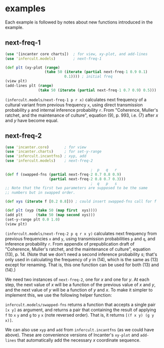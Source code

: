 # examples

Each example is followed by notes about new functions introduced in
the example.

## next-freq-1

```clojure
(use '[incanter core charts])  ; for view, xy-plot, and add-lines
(use 'infercult.models)        ; next-freq-1

(def plt (xy-plot (range) 
                  (take 50 (iterate (partial next-freq-1 0.9 0.1)
                           0.1)))) ; initial freq
(view plt)
(add-lines plt (range)
               (take 50 (iterate (partial next-freq-1 0.7 0.9) 0.5)))

```

`(infercult.models/next-freq-1 p r x)` calculates next frequency of a
cultural variant from previous frequency `x`, using direct
transmission probability `p` and internal inference probability `r`. 
From "Coherence, Muller's ratchet, and the maintenance of culture",
equation (9), p. 993, i.e. (7) after *x* and *y* have become equal.


## next-freq-2

```clojure
(use 'incanter.core)       ; for view
(use 'incanter.charts)     ; for set-y-range
(use 'infercult.incantfns) ; xyp, add
(use 'infercult.models)    ; next-freq-2
 
                                       ;  p   q   r
(def f (swapped-fns (partial next-freq-2 0.7 0.8 0.9)
                    (partial next-freq-2 0.8 0.7 0.3)))
                                       ;  q   p   s
;; Note that the first two parameters are supposed to be the same
;; numbers but in swapped order.

(def xys (iterate f [0.2 0.8])) ; could insert swapped-fns call for f

(def plt (xyp (take 50 (map first  xys))))
(add plt      (take 50 (map second xys)))
(set-y-range plt 0.0 1.0)
(view plt)
```

`(infercult.models/next-freq-2 p q r x y)` calculates next frequency
from previous frequencies `x` and `y`, using  transmission probabilities
`p` and `q`, and inference probability `r`. From appendix of
prepublication draft of "Coherence, Muller's ratchet,  and the
maintenance of culture", equation (13), p.  14.  (Note that we don't
need a second inference probability *s*; that's only used in calculating
the frequency of *y* in (14), which is the same as (13) except for
renaming. That is, this one function can be used for both (13) and
(14).)

<!-- Note that the difference between code vars and italic vars above
and below is intentional.  The italicized vars are purely
mathematical; I'm not referencing code in these cases. -->

We need two instances of `next-freq-2`, one for *x* and one for *y*.
At each step, the next value of *x* will be a function of the previous
value of *x* and *y*, and the next value of *y* will be a function of
*y* and *x*.  To make it simpler to implement this, we use the following
helper function:

`infercult.models/swapped-fns` returns a function that accepts a single
pair `[x y]` as argument, and  returns a pair that containing the result
of applying `f` to `x` `y` and `g` to `y` `x` (note reversed order).
That is, it returns `[(f x y) (g y x)]`.

We can also use `xyp` and `add` from `infercult.incantfns` (as we could
have above).  These are convenience versions of Incanter's `xy-plot` and
`add-lines` that automatically add the necessary *x* coordinate
sequence.
